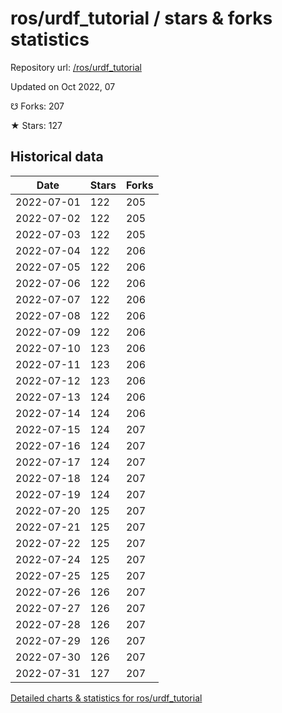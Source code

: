 # ros/urdf_tutorial / stars & forks statistics

Repository url: [/ros/urdf_tutorial](https://github.com/ros/urdf_tutorial)

Updated on Oct 2022, 07

☋ Forks: 207

★ Stars: 127

## Historical data
| Date | Stars | Forks |
|------|-------|-------|
| 2022-07-01 | 122 | 205 | 
| 2022-07-02 | 122 | 205 | 
| 2022-07-03 | 122 | 205 | 
| 2022-07-04 | 122 | 206 | 
| 2022-07-05 | 122 | 206 | 
| 2022-07-06 | 122 | 206 | 
| 2022-07-07 | 122 | 206 | 
| 2022-07-08 | 122 | 206 | 
| 2022-07-09 | 122 | 206 | 
| 2022-07-10 | 123 | 206 | 
| 2022-07-11 | 123 | 206 | 
| 2022-07-12 | 123 | 206 | 
| 2022-07-13 | 124 | 206 | 
| 2022-07-14 | 124 | 206 | 
| 2022-07-15 | 124 | 207 | 
| 2022-07-16 | 124 | 207 | 
| 2022-07-17 | 124 | 207 | 
| 2022-07-18 | 124 | 207 | 
| 2022-07-19 | 124 | 207 | 
| 2022-07-20 | 125 | 207 | 
| 2022-07-21 | 125 | 207 | 
| 2022-07-22 | 125 | 207 | 
| 2022-07-24 | 125 | 207 | 
| 2022-07-25 | 125 | 207 | 
| 2022-07-26 | 126 | 207 | 
| 2022-07-27 | 126 | 207 | 
| 2022-07-28 | 126 | 207 | 
| 2022-07-29 | 126 | 207 | 
| 2022-07-30 | 126 | 207 | 
| 2022-07-31 | 127 | 207 | 


[Detailed charts & statistics for ros/urdf_tutorial](https://reviewgithub.com/rep/ros/urdf_tutorial)
